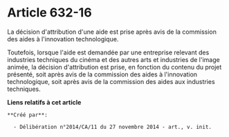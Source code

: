 # Article 632-16

La décision d'attribution d'une aide est prise après avis de la commission des aides à l'innovation technologique. 

Toutefois, lorsque l'aide est demandée par une entreprise relevant des industries techniques du cinéma et des autres arts et
industries de l'image animée, la décision d'attribution est prise, en fonction du contenu du projet présenté, soit après avis
de la commission des aides à l'innovation technologique, soit après avis de la commission des aides aux industries
techniques.

**Liens relatifs à cet article**

	**Créé par**:

	  - Délibération n°2014/CA/11 du 27 novembre 2014 - art., v. init.
